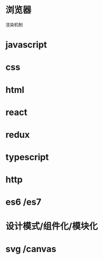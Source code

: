 # 浏览器

渲染机制

# javascript

# css

# html

# react

# redux

# typescript

# http

# es6 /es7

# 设计模式/组件化/模块化

# svg /canvas
